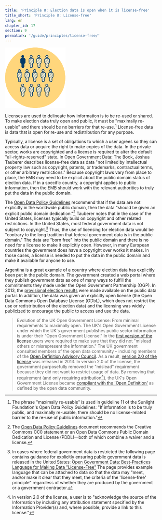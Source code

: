 ```yaml
---
title: 'Principle 8: Election data is open when it is license-free'
title_short: 'Principle 8: License-free'
lang: en
chapter_id: 17
section: 9
permalink: '/guide/principles/license-free/'
---
```


![License-free](/assets/images/inventory/principles/license-free.png)

Licenses are used to delineate how information is to be re-used or shared. To make election data truly open and public, it must be "maximally re-usable" and there should be no barriers for that re-use.[^1] License-free data is data that is open for re-use and redistribution for any purpose.

Typically, a license is a set of obligations to which a user agrees so they can access data or acquire the right to make copies of the data. In the private sector, works are copyrighted and a license is required to alter the default "all-rights-reserved" state. In [Open Government Data: The Book](https://opengovdata.io/2014/no-discrimination-license-free/), Joshua Tauberer describes license-free data as data "not limited by intellectual property law such as copyright, patents, or trademarks, contractual terms, or other arbitrary restrictions." Because copyright laws vary from place to place, the EMB may need to be explicit about the public domain status of election data. If in a specific country, a copyright applies to public information, then the EMB should work with the relevant authorities to truly put the data in the public domain.

The [Open Data Policy Guidelines](http://sunlightfoundation.com/opendataguidelines/#license-free) recommend that if the data are not explicitly in the worldwide public domain, then the data "should be given an explicit public domain dedication."[^2] Tauberer notes that in the case of the United States, licenses typically build on copyright and other related restrictions. In the United States, most federal government data is not subject to copyright.[^3] Thus, the use of licensing for election data would be "contrary to the long tradition that federal government data is in the public domain." The data are "born free" into the public domain and there is no need for a license to make it explicitly open. However, in many European countries the government does have a copyright over works it makes. In those cases, a license is needed to put the data in the public domain and make it available for anyone to use.

Argentina is a great example of a country where election data has explicitly been put in the public domain. The government created a web portal where they publish government data as one of many ways to fulfill the commitments they made under the Open Government Partnership (OGP). In 2013, the [provisional election results](http://datospublicos.gob.ar/data/dataset/elecciones-2013) were made available on the public data portal. In addition, the data was given an explicitly open license (the Open Data Commons Open Database License (ODbL), which does not restrict the use or redistribution of the election data) and the licensing was widely publicized to encourage the public to access and use the data.

> Evolution of the UK Open Government License: From minimal requirements to maximally open. The UK's Open Government License under which the UK's government publishes public sector information is under their "Open Government License." In the [first version of the license](http://www.nationalarchives.gov.uk/doc/open-government-licence/version/1/) users were required to make sure that they did not "mislead others or misrepresent the information." The UK government consulted members of the open data community – including members of the [Open Definition Advisory Council](http://opendefinition.org/advisory-council/). As a result, [version 2.0 of the license](http://www.nationalarchives.gov.uk/doc/open-government-licence/version/2/) was released in 2013. In version 2.0 of the license, the government purposefully removed the "mislead" requirement because they did not want to restrict usage of data. By removing that requirement (and only requiring attribution[^4]), the UK's Open Government License became [compliant with the 'Open Definition'](http://opendefinition.org/licenses/process/) as defined by the open data community.

[^1]: The phrase "maximally re-usable" is used in guideline 11 of the Sunlight Foundation's Open Data Policy Guidelines: "If information is to be truly public, and maximally re-usable, there should be no license-related barrier to the re-use of public information."
[^2]: The [Open Data Policy Guidelines](http://sunlightfoundation.com/opendataguidelines/#license-free) document recommends the Creative Commons CC0 statement or an Open Data Commons Public Domain Dedication and License (PDDL)—both of which combine a waiver and a license.
[^3]: In cases where federal government data is restricted the following page contains guidance for explicitly ensuring public government data is released in the United States: [Open Government Data: Best-Practices Language for Making Data "License-Free"](https://theunitedstates.io/licensing/) The page provides example language that can be attached to data so that the data may "meet, and/or make it clear that they meet, the criteria of the 'license-free' principle" regardless of whether they are produced by the government or a government contractor.
[^4]: In version 2.0 of the license, a user is to "acknowledge the source of the Information by including any attribution statement specified by the Information Provider(s) and, where possible, provide a link to this license."
